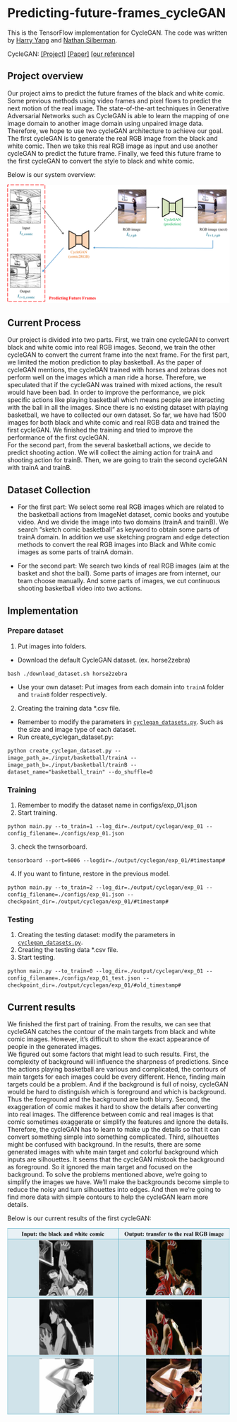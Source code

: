 # Predicting-future-frames_cycleGAN
This is the TensorFlow implementation for CycleGAN. The code was written by [Harry Yang](https://www.harryyang.org) and [Nathan Silberman](https://github.com/nathansilberman).

CycleGAN: [[Project]](https://junyanz.github.io/CycleGAN/) [[Paper]](https://arxiv.org/pdf/1703.10593.pdf)  [[our reference]](https://github.com/4Catalyzer/cyclegan)

## Project overview
Our project aims to predict the future frames of the black and white comic.
Some previous methods using video frames and pixel flows to predict the next motion of the real image.
The state-of-the-art techniques in Generative Adversarial Networks such as CycleGAN is able to learn the mapping of one image domain to another image domain using unpaired image data.
Therefore, we hope to use two cycleGAN architecture to achieve our goal.
The first cycleGAN is to generate the real RGB image from the black and white comic.
Then we take this real RGB image as input and use another cycleGAN to predict the future frame.
Finally, we feed this future frame to the first cycleGAN to convert the style to black and white comic.

Below is our system overview:

<center>
<img src='readme_imgs/overview.png' width="700"/>
</center>

## Current Process
Our project is divided into two parts.
First, we train one cycleGAN to convert black and white comic into real RGB images.
Second, we train the other cycleGAN to convert the current frame into the next frame.
For the first part, we limited the motion prediction to play basketball.
As the paper of cycleGAN mentions, the cycleGAN trained with horses and zebras does not perform well on the images which a man ride a horse.
Therefore, we speculated that if the cycleGAN was trained with mixed actions, the result would have been bad.
In order to improve the performance, we pick specific actions like playing basketball which means people are interacting with the ball in all the images.
Since there is no existing dataset with playing basketball, we have to collected our own dataset.
So far, we have had 1500 images for both black and white comic and real RGB data and trained the first cycleGAN.
We finished the training and tried to improve the performance of the first cycleGAN.  
For the second part, from the several basketball actions, we decide to predict shooting action.
We will collect the aiming action for trainA and shooting action for trainB.
Then, we are going to train the second cycleGAN with trainA and trainB.

## Dataset Collection
* For the first part: 
We select some real RGB images which are related to the basketball actions from ImageNet dataset, comic books and youtube video.
And we divide the image into two domains (trainA and trainB).
We search “sketch comic basketball” as keyword to obtain some parts of trainA domain.
In addition we use sketching program and edge detection methods to convert the real RGB images into Black and White comic images as some parts of trainA domain.

* For the second part:
We search two kinds of real RGB images (aim at the basket and shot the ball).
Some parts of images are from internet, our team choose manually.
And some parts of images, we cut continuous shooting basketball video into two actions.

## Implementation
### Prepare dataset
1. Put images into folders.
* Download the default CycleGAN dataset. (ex. horse2zebra)
```
bash ./download_dataset.sh horse2zebra
```
* Use your own dataset: Put images from each domain into `trainA` folder and `trainB` folder respectively.

2. Creating the training data *.csv file.
* Remember to modify the parameters in [`cyclegan_datasets.py`](https://github.com/nemocandy5/Predicting-future-frames_cycleGAN/blob/master/code/cyclegan_datasets.py). Such as the size and image type of each dataset. 
* Run create_cyclegan_dataset.py:
```
python create_cyclegan_dataset.py --image_path_a=./input/basketball/trainA --image_path_b=./input/basketball/trainB --dataset_name="basketball_train" --do_shuffle=0
```

### Training
1. Remember to modify the dataset name in configs/exp_01.json
2. Start training.
```
python main.py --to_train=1 --log_dir=./output/cyclegan/exp_01 --config_filename=./configs/exp_01.json
```
3. check the twnsorboard.
```
tensorboard --port=6006 --logdir=./output/cyclegan/exp_01/#timestamp#
```
4. If you want to fintune, restore in the previous model.
 ```
 python main.py --to_train=2 --log_dir=./output/cyclegan/exp_01 --config_filename=./configs/exp_01.json --checkpoint_dir=./output/cyclegan/exp_01/#timestamp#
 ```

### Testing
1. Creating the testing dataset: modify the parameters in [`cyclegan_datasets.py`](https://github.com/nemocandy5/Predicting-future-frames_cycleGAN/blob/master/code/cyclegan_datasets.py).
2. Creating the testing data *.csv file.
3. Start testing.
```
python main.py --to_train=0 --log_dir=./output/cyclegan/exp_01 --config_filename=./configs/exp_01_test.json --checkpoint_dir=./output/cyclegan/exp_01/#old_timestamp# 
```

## Current results
We finished the first part of training.
From the results, we can see that cycleGAN catches the contour of the main targets from black and white comic images.
However, it’s difficult to show the exact appearance of people in the generated images.  
We figured out some factors that might lead to such results.
First, the complexity of background will influence the sharpness of predictions.
Since the actions playing basketball are various and complicated, the contours of main targets for each images could be every different.
Hence, finding main targets could be a problem.
And if the background is full of noisy, cycleGAN would be hard to distinguish which is foreground and which is background.
Thus the foreground and the background are both blurry.
Second, the exaggeration of comic makes it hard to show the details after converting into real images.
The difference between comic and real images is that comic sometimes exaggerate or simplify the features and ignore the details.
Therefore, the cycleGAN has to learn to make up the details so that it can convert something simple into something complicated.
Third, silhouettes might be confused with background.
In the results, there are some generated images with white main target and colorful background which inputs are silhouettes.
It seems that the cycleGAN mistook the background as foreground. So it ignored the main target and focused on the background. 
To solve the problems mentioned above, we’re going to simplify the images we have.
We’ll make the backgrounds become simple to reduce the noisy and turn silhouettes into edges.
And then we’re going to find more data with simple contours to help the cycleGAN learn more details.

Below is our current results of the first cycleGAN:

<center>
<img src='readme_imgs/current_results.png' width="600"/>
</center>
